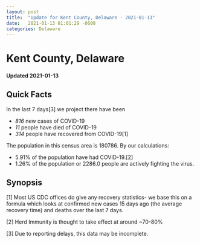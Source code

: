 ```yaml
---
layout: post
title:  "Update for Kent County, Delaware - 2021-01-13"
date:   2021-01-13 01:01:29 -0600
categories: Delaware
---
```


# Kent County, Delaware
#### Updated 2021-01-13

## Quick Facts

In the last 7 days[3] we project there have been
- *816* new cases of COVID-19
- *11* people have died of COVID-19
- *314* people have recovered from COVID-19[1]

The population in this census area is 180786. By our calculations:
- 5.91% of the population have had COVID-19.[2]
- 1.26% of the population or 2286.0 people are actively fighting the virus.

## Synopsis




[1] Most US CDC offices do give any recovery statistics- we base this on a formula which looks at confirmed new cases
15 days ago (the average recovery time) and deaths over the last 7 days.

[2] Herd Immunity is thought to take effect at around ~70-80%

[3] Due to reporting delays, this data may be incomplete.
 
    